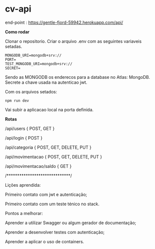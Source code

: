 # cv-api

end-point : https://gentle-fjord-59942.herokuapp.com/api/


**Como rodar**

 Clonar o repositorio.
 Criar o arquivo .env com as seguintes variaveis setadas.

    MONGODB_URI=mongodb+srv://
    PORT=
    TEST_MONGODB_URI=mongodb+srv://
    SECRET=
Sendo as MONGODB os enderecos para a database no Atlas: MongoDB.
Secrete a chave usada na autenticao jwt.

Com os arquivos setados:

    npm run dev
Vai subir a aplicacao local na porta definida.

**Rotas**

/api/users { POST, GET }

/api/login  { POST } 

/api/categoria { POST, GET, DELETE, PUT }

/api/movimentacao { POST, GET, DELETE, PUT }

/api/movimentacao/saldo { GET }

/******************************/

Lições aprendida: 

 Primeiro contato com jwt e autenticação;
 
 Primeiro contato com um teste ténico no stack.
 
Pontos a melhorar:

 Aprender a utilizar Swagger ou algum gerador de documentação;
 
 Aprender a desenvolver testes com autenticação;
 
 Aprender a aplicar o uso de containers.
 
